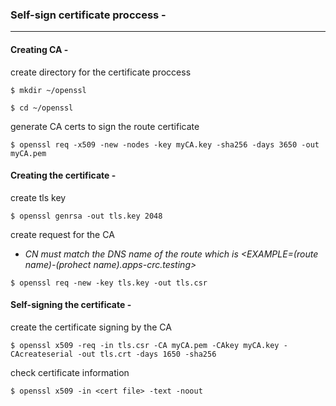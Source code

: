 ### Self-sign certificate proccess -

---

#### Creating CA -

 create directory for the certificate proccess
 
 `$ mkdir ~/openssl`

 `$ cd ~/openssl`
 
 generate CA certs to sign the route certificate
 
 `$ openssl req -x509 -new -nodes -key myCA.key -sha256 -days 3650 -out myCA.pem`
 
#### Creating the certificate -

create tls key

`$ openssl genrsa -out tls.key 2048`

create request for the CA

  * *CN must match the DNS name of the route which is <EXAMPLE=(route name)-(prohect name).apps-crc.testing>*

`$ openssl req -new -key tls.key -out tls.csr`



#### Self-signing the certificate -

create the certificate signing by the CA

`$ openssl x509 -req -in tls.csr -CA myCA.pem -CAkey myCA.key -CAcreateserial -out tls.crt -days 1650 -sha256`

check certificate information

`$ openssl x509 -in <cert file> -text -noout`

